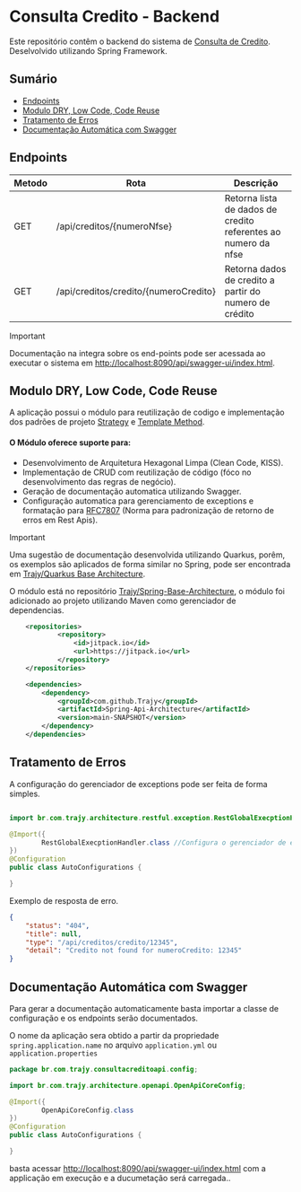 # Consulta Credito - Backend

Este repositório contêm o backend do sistema de [Consulta de Credito](https://github.com/Trajy/Desafio-Consulta-Credito). Deselvolvido utilizando Spring Framework.

## Sumário
  - [Endpoints](#endpoints)
  - [Modulo DRY, Low Code, Code Reuse](#modulo-dry-low-code-code-reuse)
  - [Tratamento de Erros](#tratamento-de-erros)
  - [Documentação Automática com Swagger](#documentação-automática-com-swagger)

## Endpoints

| Metodo | Rota | Descrição |
|--------|------|-----------|
| GET | /api/creditos/{numeroNfse} | Retorna lista de dados de credito referentes ao numero da nfse |
| GET | /api/creditos/credito/{numeroCredito} | Retorna dados de credito a partir do numero de crédito |

> [!IMPORTANT]
> Documentação na integra sobre os end-points pode ser acessada ao executar o sistema em [http://localhost:8090/api/swagger-ui/index.html](http://localhost:8090/api/swagger-ui/index.html).
>

## Modulo DRY, Low Code, Code Reuse
A aplicação possui o módulo para reutilização de codigo e implementação dos padrões de projeto [Strategy](https://refactoring.guru/design-patterns/strategy) e [Template Method](https://refactoring.guru/design-patterns/template-method).

#### O Módulo oferece suporte para:
- Desenvolvimento de Arquitetura Hexagonal Limpa (Clean Code, KISS).
- Implementação de CRUD com reutilização de código (fóco no desenvolvimento das regras de negócio).
- Geração de documentação automatica utilizando Swagger.
- Configuração automatica para gerenciamento de exceptions e formatação para [RFC7807](https://datatracker.ietf.org/doc/html/rfc7807) (Norma para padronização de retorno de erros em Rest Apis).

> [!IMPORTANT]
> Uma sugestão de documentação desenvolvida utilizando Quarkus, porêm, os exemplos são aplicados de forma similar no Spring, pode ser encontrada em [Trajy/Quarkus Base Architecture](https://github.com/Trajy/Quarkus-Base-Architecture?tab=readme-ov-file#quarkus-base-architecture).

O módulo está no repositório [Trajy/Spring-Base-Architecture](https://github.com/Trajy/Spring-Api-Architecture), o módulo foi adicionado ao projeto utilizando Maven como gerenciador de dependencias.

```xml
    <repositories>
            <repository>
                <id>jitpack.io</id>
                <url>https://jitpack.io</url>
            </repository>
    </repositories>

    <dependencies>
        <dependency>
            <groupId>com.github.Trajy</groupId>
            <artifactId>Spring-Api-Architecture</artifactId>
            <version>main-SNAPSHOT</version>
        </dependency>
    </dependencies>
```


## Tratamento de Erros
A configuração do gerenciador de exceptions pode ser feita de forma simples.

```Java

import br.com.trajy.architecture.restful.exception.RestGlobalExecptionHandler;

@Import({
        RestGlobalExecptionHandler.class //Configura o gerenciador de exceptions
})
@Configuration
public class AutoConfigurations {

}
```

Exemplo de resposta de erro.

```json
{
    "status": "404",
    "title": null,
    "type": "/api/creditos/credito/12345",
    "detail": "Credito not found for numeroCredito: 12345"
}
```

## Documentação Automática com Swagger

Para gerar a documentação automaticamente basta importar a classe de configuração e os endpoints serão documentados.

O nome da aplicação sera obtido a partir da propriedade `spring.application.name` no arquivo `application.yml` ou `application.properties`

```java
package br.com.trajy.consultacreditoapi.config;

import br.com.trajy.architecture.openapi.OpenApiCoreConfig;

@Import({
        OpenApiCoreConfig.class
})
@Configuration
public class AutoConfigurations {

}
```
basta acessar [http://localhost:8090/api/swagger-ui/index.html](http://localhost:8090/api/swagger-ui/index.html) com a applicação em execução e a ducumetação será carregada..

